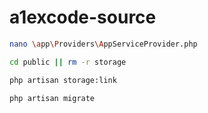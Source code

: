 # a1excode-source


``` bash
nano \app\Providers\AppServiceProvider.php

cd public || rm -r storage

php artisan storage:link

php artisan migrate
```
